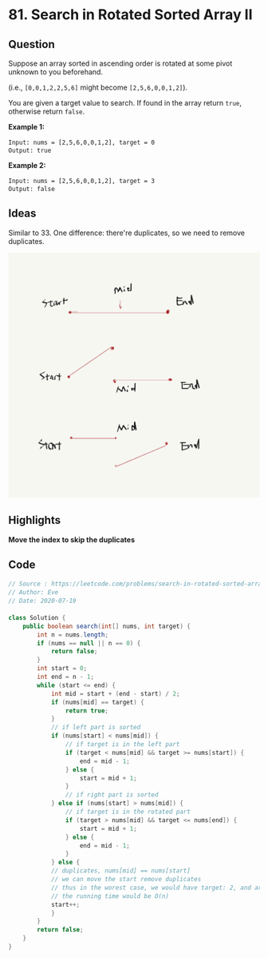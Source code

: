 # 81. Search in Rotated Sorted Array II

## Question

Suppose an array sorted in ascending order is rotated at some pivot unknown to you beforehand.

(i.e., `[0,0,1,2,2,5,6]` might become `[2,5,6,0,0,1,2]`).

You are given a target value to search. If found in the array return `true`, otherwise return `false`.

**Example 1:**

```
Input: nums = [2,5,6,0,0,1,2], target = 0
Output: true
```

**Example 2:**

```
Input: nums = [2,5,6,0,0,1,2], target = 3
Output: false
```

## Ideas

Similar to 33. One difference: there're duplicates, so we need to remove duplicates. 

![81](https://github.com/evegogogo/LeetCode/blob/master/images/81.png)

## Highlights

**Move the index to skip the duplicates**

## Code

```java
// Source : https://leetcode.com/problems/search-in-rotated-sorted-array-ii/
// Author: Eve
// Date: 2020-07-19

class Solution {
    public boolean search(int[] nums, int target) {
        int n = nums.length;
        if (nums == null || n == 0) {
            return false;
        }
        int start = 0;
        int end = n - 1;
        while (start <= end) {
            int mid = start + (end - start) / 2;
            if (nums[mid] == target) {
                return true;
            }
            // if left part is sorted
            if (nums[start] < nums[mid]) {
                // if target is in the left part
                if (target < nums[mid] && target >= nums[start]) {
                    end = mid - 1;
                } else {
                    start = mid + 1;
                }
                // if right part is sorted
            } else if (nums[start] > nums[mid]) {
                // if target is in the rotated part
                if (target > nums[mid] && target <= nums[end]) {
                    start = mid + 1;
                } else {
                    end = mid - 1;
                }
            } else {
            // duplicates, nums[mid] == nums[start]
            // we can move the start remove duplicates
            // thus in the worest case, we would have target: 2, and array like 11111111, then
            // the running time would be O(n)
            start++;
            }
        }
        return false;
    }
}
```

